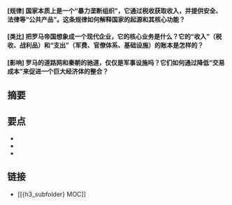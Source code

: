 #### [规律] 国家本质上是一个“暴力垄断组织”，它通过税收获取收入，并提供安全、法律等“公共产品”。这条规律如何解释国家的起源和其核心功能？


#### [类比] 把罗马帝国想象成一个现代企业，它的核心业务是什么？它的“收入”（税收、战利品）和“支出”（军费、官僚体系、基础设施）的账本是怎样的？


#### [影响] 罗马的道路网和秦朝的驰道，仅仅是军事设施吗？它们如何通过降低“交易成本”来促进一个巨大经济体的整合？


## 摘要


## 要点

- 
- 
- 

## 链接

- [[{h3_subfolder} MOC]]
